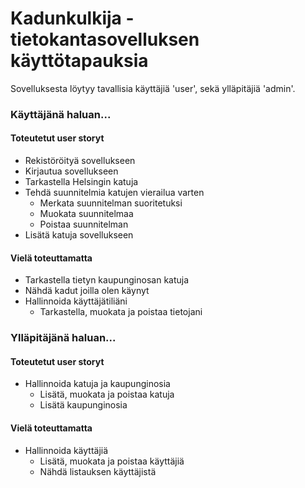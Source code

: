 # Kadunkulkija - tietokantasovelluksen käyttötapauksia

Sovelluksesta löytyy tavallisia käyttäjiä 'user', sekä ylläpitäjiä 'admin'.

### Käyttäjänä haluan...

#### Toteutetut user storyt

* Rekistöröityä sovellukseen
* Kirjautua sovellukseen
* Tarkastella Helsingin katuja
* Tehdä suunnitelmia katujen vierailua varten
  * Merkata suunnitelman suoritetuksi
  * Muokata suunnitelmaa
  * Poistaa suunnitelman
* Lisätä katuja sovellukseen

#### Vielä toteuttamatta

* Tarkastella tietyn kaupunginosan katuja
* Nähdä kadut joilla olen käynyt
* Hallinnoida käyttäjätiliäni
  * Tarkastella, muokata ja poistaa tietojani

### Ylläpitäjänä haluan...

#### Toteutetut user storyt

* Hallinnoida katuja ja kaupunginosia
  * Lisätä, muokata ja poistaa katuja
  * Lisätä kaupunginosia

#### Vielä toteuttamatta

* Hallinnoida käyttäjiä
  * Lisätä, muokata ja poistaa käyttäjiä
  * Nähdä listauksen käyttäjistä

